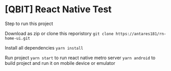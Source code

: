 # [QBIT] React Native Test

Step to run this project

Download as zip or clone this reporistory
`git clone https://antares181/rn-home-ui.git`

Install all dependencies
`yarn install`

Run project
`yarn start` to run react native metro server
`yarn android` to build project and run it on mobile device or emulator
